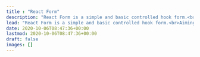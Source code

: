 ```yaml
---
title : "React Form"
description: "React Form is a simple and basic controlled hook form.<br>Aiming to create forms with minimal effort."
lead: "React Form is a simple and basic controlled hook form.<br>Aiming to create forms with minimal effort."
date: 2020-10-06T08:47:36+00:00
lastmod: 2020-10-06T08:47:36+00:00
draft: false
images: []
---
```

